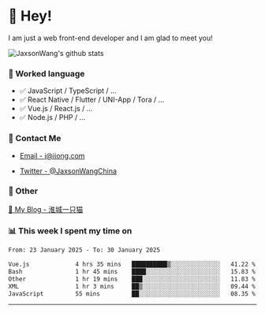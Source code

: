 # 👋 Hey!

I am just a web front-end developer and I am glad to meet you!

![JaxsonWang's github stats](https://github-readme-stats.vercel.app/api?username=JaxsonWang&&show_icons=true&&title_color=1abc9c&&icon_color=1abc9c)


### 📝 Worked language

- ✅ JavaScript / TypeScript / ...
- ✅ React Native / Flutter / UNI-App / Tora / ...
- ✅ Vue.js / React.js / ...
- ✅ Node.js / PHP / ...

### 📮 Contact Me

- [Email - i@iiong.com](mailto:i@iiong.com)

- [Twitter - @JaxsonWangChina](https://twitter.com/JaxsonWangChina)

### 🤪 Other

[📌 My Blog - 淮城一只猫](https://iiong.com)

### 📊 This week I spent my time on

<!--START_SECTION:waka-->

```txt
From: 23 January 2025 - To: 30 January 2025

Vue.js             4 hrs 35 mins   ██████████▒░░░░░░░░░░░░░░   41.22 %
Bash               1 hr 45 mins    ████░░░░░░░░░░░░░░░░░░░░░   15.83 %
Other              1 hr 19 mins    ███░░░░░░░░░░░░░░░░░░░░░░   11.83 %
XML                1 hr 3 mins     ██▒░░░░░░░░░░░░░░░░░░░░░░   09.44 %
JavaScript         55 mins         ██░░░░░░░░░░░░░░░░░░░░░░░   08.35 %
```

<!--END_SECTION:waka-->

---
